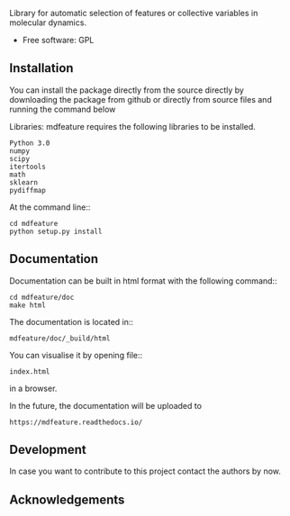 Library for automatic selection of features or collective variables in molecular dynamics.

* Free software: GPL

Installation
------------

You can install the package directly from the source directly by downloading
the package from github or directly from source files and running the command below

Libraries: mdfeature requires the following libraries to be installed.

    Python 3.0
    numpy
    scipy
    itertools
    math
    sklearn
    pydiffmap

At the command line::

    cd mdfeature
    python setup.py install

Documentation
-------------

Documentation can be built in html format with the following command::

    cd mdfeature/doc
    make html

The documentation is located in::

    mdfeature/doc/_build/html

You can visualise it by opening file::

    index.html

in a browser.

In the future, the documentation will be uploaded to

    https://mdfeature.readthedocs.io/

Development
-----------

In case you want to contribute to this project contact the authors by now.

Acknowledgements
----------------
